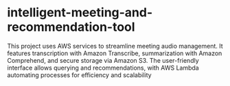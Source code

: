 # intelligent-meeting-and-recommendation-tool
This project uses AWS services to streamline meeting audio management. It features transcription with Amazon Transcribe, summarization with Amazon Comprehend, and secure storage via Amazon S3. The user-friendly interface allows querying and recommendations, with AWS Lambda automating processes for efficiency and scalability
